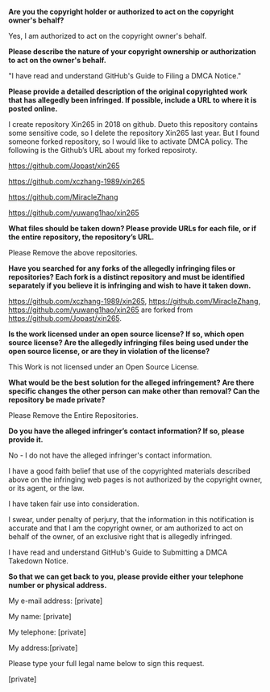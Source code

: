 **Are you the copyright holder or authorized to act on the copyright owner's behalf?**  

Yes, I am authorized to act on the copyright owner's behalf.

**Please describe the nature of your copyright ownership or authorization to act on the owner's behalf.**  

"I have read and understand GitHub's Guide to Filing a DMCA Notice."

**Please provide a detailed description of the original copyrighted work that has allegedly been infringed. If possible, include a URL to where it is posted online.**  

I create repository Xin265 in 2018 on github. Dueto this repository contains some sensitive code, so I delete the repository Xin265 last year. But I found someone forked repository, so I would like to activate DMCA policy. The following is the Github’s URL about my forked reposiroty.  

https://github.com/Jopast/xin265  

https://github.com/xczhang-1989/xin265  

https://github.com/MiracleZhang  

https://github.com/yuwang1hao/xin265  

**What files should be taken down? Please provide URLs for each file, or if the entire repository, the repository’s URL.**  

Please Remove the above repositories.

**Have you searched for any forks of the allegedly infringing files or repositories? Each fork is a distinct repository and must be identified separately if you believe it is infringing and wish to have it taken down.**  

https://github.com/xczhang-1989/xin265, https://github.com/MiracleZhang, https://github.com/yuwang1hao/xin265 are forked from https://github.com/Jopast/xin265.

**Is the work licensed under an open source license? If so, which open source license? Are the allegedly infringing files being used under the open source license, or are they in violation of the license?**  

This Work is not licensed under an Open Source License.

**What would be the best solution for the alleged infringement? Are there specific changes the other person can make other than removal? Can the repository be made private?**  

Please Remove the Entire Repositories.

**Do you have the alleged infringer’s contact information? If so, please provide it.**  

No - I do not have the alleged infringer's contact information.

I have a good faith belief that use of the copyrighted materials described above on the infringing web pages is not authorized by the copyright owner, or its agent, or the law.

I have taken fair use into consideration.

I swear, under penalty of perjury, that the information in this notification is accurate and that I am the copyright owner, or am authorized to act on behalf of the owner, of an exclusive right that is allegedly infringed.

I have read and understand GitHub's Guide to Submitting a DMCA Takedown Notice.

**So that we can get back to you, please provide either your telephone number or physical address.**  

My e-mail address: [private]  

My name: [private]  

My telephone: [private]  

My address:[private]  

Please type your full legal name below to sign this request.

[private]  
